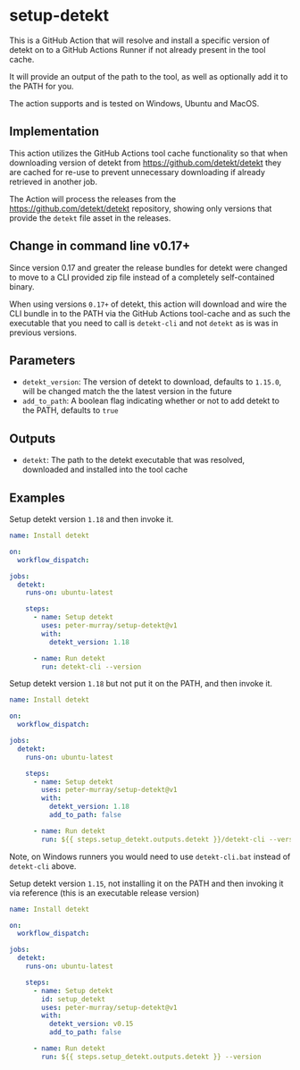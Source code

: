 # setup-detekt

This is a GitHub Action that will resolve and install a specific version of detekt on to a GitHub Actions Runner if
not already present in the tool cache.

It will provide an output of the path to the tool, as well as optionally add it to the PATH for you.

The action supports and is tested on Windows, Ubuntu and MacOS.

## Implementation

This action utilizes the GitHub Actions tool cache functionality so that when downloading version of detekt from https://github.com/detekt/detekt
they are cached for re-use to prevent unnecessary downloading if already retrieved in another job.

The Action will process the releases from the https://github.com/detekt/detekt repository, showing only versions that provide 
the `detekt` file asset in the releases.


## Change in command line v0.17+

Since version 0.17 and greater the release bundles for detekt were changed to move to a CLI provided zip file instead of a completely self-contained binary.

When using versions `0.17+` of detekt, this action will download and wire the CLI bundle in to the PATH via the GitHub Actions tool-cache and as such the
executable that you need to call is `detekt-cli` and not `detekt` as is was in previous versions.


## Parameters

* `detekt_version`: The version of detekt to download, defaults to `1.15.0`, will be changed match the the latest version in the future
* `add_to_path`: A boolean flag indicating whether or not to add detekt to the PATH, defaults to `true`


## Outputs

* `detekt`: The path to the detekt executable that was resolved, downloaded and installed into the tool cache


## Examples

Setup detekt version `1.18` and then invoke it.

```yml
name: Install detekt

on:
  workflow_dispatch:

jobs:
  detekt:
    runs-on: ubuntu-latest

    steps:
      - name: Setup detekt
        uses: peter-murray/setup-detekt@v1
        with:
          detekt_version: 1.18

      - name: Run detekt
        run: detekt-cli --version
```

Setup detekt version `1.18` but not put it on the PATH, and then invoke it.

```yml
name: Install detekt

on:
  workflow_dispatch:

jobs:
  detekt:
    runs-on: ubuntu-latest

    steps:
      - name: Setup detekt
        uses: peter-murray/setup-detekt@v1
        with:
          detekt_version: 1.18
          add_to_path: false

      - name: Run detekt
        run: ${{ steps.setup_detekt.outputs.detekt }}/detekt-cli --version
```

Note, on Windows runners you would need to use `detekt-cli.bat` instead of `detekt-cli` above.


Setup detekt version `1.15`, not installing it on the PATH and then invoking it via reference (this is an executable release version)

```yml
name: Install detekt

on:
  workflow_dispatch:

jobs:
  detekt:
    runs-on: ubuntu-latest

    steps:
      - name: Setup detekt
        id: setup_detekt
        uses: peter-murray/setup-detekt@v1
        with:
          detekt_version: v0.15
          add_to_path: false

      - name: Run detekt
        run: ${{ steps.setup_detekt.outputs.detekt }} --version
```
